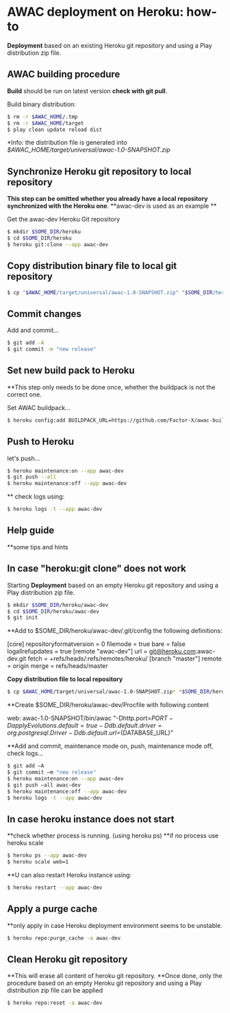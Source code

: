 # AWAC deployment on Heroku: how-to

**Deployment** based on an existing Heroku git repository and using a Play distribution zip file.

## AWAC building procedure

**Build** should be run on latest version **check with git pull**.

Build binary distribution:

```sh
$ rm -r $AWAC_HOME/.tmp
$ rm -r $AWAC_HOME/target
$ play clean update reload dist
```

*Info: the distribution file is generated into *$AWAC_HOME/target/universal/awac-1.0-SNAPSHOT.zip*

## Synchronize Heroku git repository to local repository

**This step can be omitted whether you already have a local repository synchronized with the Heroku one**.
**awac-dev is used as an example **


Get the awac-dev Heroku Git repository

```sh
$ mkdir $SOME_DIR/heroku
$ cd $SOME_DIR/heroku
$ heroku git:clone --app awac-dev
```

## Copy distribution binary file to local git repository

```sh
$ cp "$AWAC_HOME/target/universal/awac-1.0-SNAPSHOT.zip" "$SOME_DIR/heroku/awac-dev"
```

## Commit changes

Add and commit...

```sh
$ git add -A
$ git commit -m "new release"
```

## Set new build pack to Heroku

**This step only needs to be done once, whether the buildpack is not the correct one.

Set AWAC buildpack...

```sh
$ heroku config:add BUILDPACK_URL=https://github.com/Factor-X/awac-buildpack.git --app awac-dev
```

## Push to Heroku

let's push...

```sh
$ heroku maintenance:on --app awac-dev
$ git push --all
$ heroku maintenance:off --app awac-dev

```

** check logs using:

```sh
$ heroku logs -t --app awac-dev
```

## Help guide

**some tips and hints

## In case "heroku:git clone" does not work

Starting **Deployment** based on an empty Heroku git repository and using a Play distribution zip file.

```sh
$ mkdir $SOME_DIR/heroku/awac-dev
$ cd $SOME_DIR/heroku/awac-dev
$ git init
```

**Add to $SOME_DIR/heroku/awac-dev/.git/config the following definitions:


[core]
    repositoryformatversion = 0
    filemode = true
    bare = false
    logallrefupdates = true
[remote "awac-dev"]
    url = git@heroku.com:awac-dev.git
    fetch = +refs/heads/:refs/remotes/heroku/
[branch "master"]
    remote = origin
    merge = refs/heads/master


**Copy distribution file to local repository**

```sh
$ cp $AWAC_HOME/target/universal/awac-1.0-SNAPSHOT.zip* *$SOME_DIR/heroku/awac-dev
```

**Create $SOME_DIR/heroku/awac-dev/Procfile with following content

web: awac-1.0-SNAPSHOT/bin/awac "-Dhttp.port=${PORT} -DapplyEvolutions.default=true -Ddb.default.driver=org.postgresql.Driver -Ddb.default.url=${DATABASE_URL}"

**Add and commit, maintenance mode on, push, maintenance mode off, check logs...

```sh
$ git add –A
$ git commit –m "new release"
$ heroku maintenance:on --app awac-dev
$ git push –all awac-dev
$ heroku maintenance:off --app awac-dev
$ heroku logs -t --app awac-dev

```

## In case heroku instance does not start

**check whether process is running. (using heroku ps)
**if no process use heroku scale

```sh
$ heroku ps --app awac-dev
$ heroku scale web=1
```

**U can also restart Heroku instance using:

```sh
$ heroku restart --app awac-dev
```

## Apply a purge cache

**only apply in case Heroku deployment environment seems to be unstable.

```sh
$ heroku repo:purge_cache -a awac-dev
```

## Clean Heroku git repository

**This will erase all content of heroku git repository.
**Once done, only the procedure based on an empty Heroku git repository and using a Play distribution zip file can be applied

```sh
$ heroku repo:reset -a awac-dev
```


